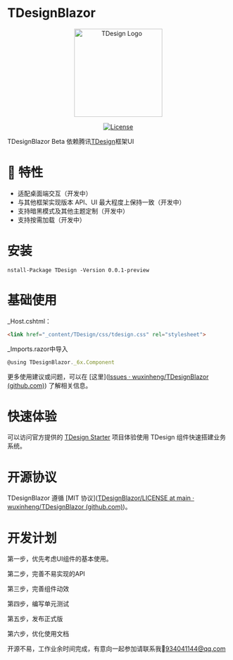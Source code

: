 # TDesignBlazor
<p align="center">
  <a href="https://tdesign.tencent.com/" target="_blank">
    <img alt="TDesign Logo" width="200" src="https://tdesign.gtimg.com/site/TDesign.png">
  </a>
</p>
<p align="center">
  <a href="https://github.com/wuxinheng/TDesignBlazor/blob/main/LICENSE">
    <img src="https://img.shields.io/npm/l/tdesign-vue.svg?sanitize=true" alt="License">
  </a>
</p>


TDesignBlazor Beta 依赖腾讯[TDesign](https://tdesign.tencent.com/)框架UI

# 🎉 特性

- 适配桌面端交互（开发中）
- 与其他框架实现版本 API、UI 最大程度上保持一致（开发中）
- 支持暗黑模式及其他主题定制（开发中）
- 支持按需加载（开发中）

# 安装

```shell
nstall-Package TDesign -Version 0.0.1-preview
```

# 基础使用

_Host.cshtml：

```html
<link href="_content/TDesign/css/tdesign.css" rel="stylesheet">
```

_Imports.razor中导入

```js
@using TDesignBlazor._6x.Component
```

更多使用建议或问题，可以在 [这里]([Issues · wuxinheng/TDesignBlazor (github.com)](https://github.com/wuxinheng/TDesignBlazor/issues)) 了解相关信息。

# 快速体验

可以访问官方提供的 [TDesign Starter](https://tdesign.tencent.com/starter/vue/) 项目体验使用 TDesign 组件快速搭建业务系统。

# 开源协议

TDesignBlazor 遵循 [MIT 协议]([TDesignBlazor/LICENSE at main · wuxinheng/TDesignBlazor (github.com)](https://github.com/wuxinheng/TDesignBlazor/blob/main/LICENSE))。

# 开发计划

第一步，优先考虑UI组件的基本使用。

第二步，完善不易实现的API

第三步，完善组件动效

第四步，编写单元测试

第五步，发布正式版

第六步，优化使用文档

开源不易，工作业余时间完成，有意向一起参加请联系我:email:934041144@qq.com
